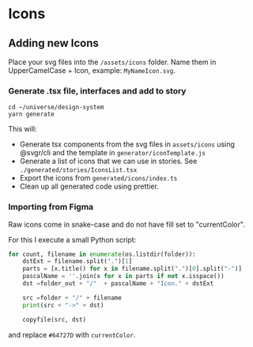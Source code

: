 # Icons

## Adding new Icons

Place your svg files into the `/assets/icons` folder.
Name them in UpperCamelCase + Icon, example: `MyNameIcon.svg`.

### Generate .tsx file, interfaces and add to story

```
cd ~/universe/design-system
yarn generate
```

This will:

- Generate tsx components from the svg files in `assets/icons` using @svgr/cli and the template in `generator/iconTemplate.js`
- Generate a list of icons that we can use in stories. See `./generated/stories/IconsList.tsx`
- Export the icons from `generated/icons/index.ts`
- Clean up all generated code using prettier.

### Importing from Figma

Raw icons come in snake-case and do not have fill set to "currentColor".

For this I execute a small Python script:

```python
for count, filename in enumerate(os.listdir(folder)):
    dstExt = filename.split(".")[1]
    parts = [x.title() for x in filename.split(".")[0].split("-")]
    pascalName = ''.join(x for x in parts if not x.isspace())
    dst =folder_out + "/"  + pascalName + "Icon." + dstExt

    src =folder + "/" + filename
    print(src + "->" + dst)

    copyfile(src, dst)
```

and replace `#64727D` with `currentColor`.
